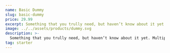 ```yaml
---
name: Basic Dummy
slug: basic-dummy
price: 29.99
excerpt: Something that you trully need, but haven’t know about it yet
image: ../../assets/products/dummy.svg
description: >-
  Something that you trully need, but haven’t know about it yet. Multiple winner of Community Awarads.
tag: starter
---
```

